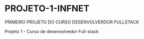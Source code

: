 # PROJETO-1-INFNET

PRIMEIRO PROJETO DO CURSO DESENVOLVERDOR FULLSTACK

Projeto 1 - Curso de desenvolvedor Full-stack
